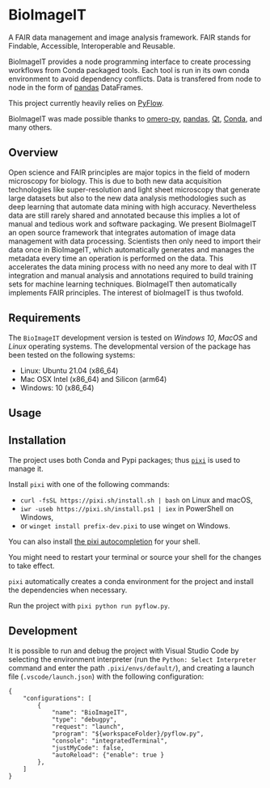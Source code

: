# BioImageIT

A FAIR data management and image analysis framework. FAIR stands for Findable, Accessible, Interoperable and Reusable.

BioImageIT provides a node programming interface to create processing workflows from Conda packaged tools. Each tool is run in its own conda environment to avoid dependency conflicts. Data is transfered from node to node in the form of [pandas](https://pandas.pydata.org/pandas-docs/stable/reference/api/pandas.DataFrame.attrs.html) DataFrames.

This project currently heavily relies on [PyFlow](https://github.com/wonderworks-software/PyFlow).

BioImageIT was made possible thanks to [omero-py](https://github.com/ome/omero-py), [pandas](https://pandas.pydata.org/), [Qt](https://doc.qt.io/), [Conda](https://conda.anaconda.org/), and many others.

## Overview

Open science and FAIR principles are major topics in the field of modern microscopy for biology. This is due to both new data acquisition technologies like super-resolution and light sheet microscopy that generate large datasets but also to the new data analysis methodologies such as deep learning that automate data mining with high accuracy. Nevertheless data are still rarely shared and annotated because this implies a lot of manual and tedious work and software packaging. We present BioImageIT an open source framework that integrates automation of image data management with data processing. Scientists then only need to import their data once in BioImageIT, which automatically generates and manages the metadata every time an operation is performed on the data. This accelerates the data mining process with no need any more to deal with IT integration and manual analysis and annotations required to build training sets for machine learning techniques. BioImageIT then automatically implements FAIR principles. The interest of bioImageIT is thus twofold. 

## Requirements

The `BioImageIT` development version is tested on *Windows 10*, *MacOS* and *Linux* operating systems. The developmental version of the package has been tested on the following systems:

- Linux: Ubuntu 21.04 (x86_64)
- Mac OSX Intel (x86_64) and Silicon (arm64)
- Windows: 10 (x86_64)

## Usage

## Installation

The project uses both Conda and Pypi packages; thus [`pixi`](https://pixi.sh/latest/) is used to manage it.

Install `pixi` with one of the following commands:
- `curl -fsSL https://pixi.sh/install.sh | bash` on Linux and macOS,
- `iwr -useb https://pixi.sh/install.ps1 | iex` in PowerShell on Windows, 
- or `winget install prefix-dev.pixi` to use winget on Windows.

You can also install [the pixi autocompletion](https://pixi.sh/latest/#autocompletion) for your shell.

You might need to restart your terminal or source your shell for the changes to take effect.

`pixi` automatically creates a conda environment for the project and install the dependencies when necessary.

Run the project with `pixi python run pyflow.py`.

## Development

It is possible to run and debug the project with Visual Studio Code by selecting the environment interpreter (run the `Python: Select Interpreter` command and enter the path `.pixi/envs/default/`), and creating a launch file (`.vscode/launch.json`) with the following configuration:

```
{
    "configurations": [
        {
            "name": "BioImageIT",
            "type": "debugpy",
            "request": "launch",
            "program": "${workspaceFolder}/pyflow.py",
            "console": "integratedTerminal",
            "justMyCode": false,
            "autoReload": {"enable": true }
        },
    ]
}
```